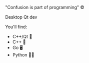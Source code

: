 "Confusion is part of programming" ©️

Desktop Qt dev

You'll find:
- C++/Qt 📗
- С++ 📵
- Go 🖥️
- Python 🐍🤔
